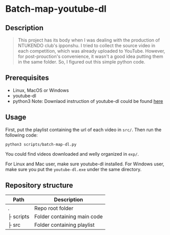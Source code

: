 # Batch-map-youtube-dl
## Description
> This project has its body when I was dealing with the production of NTUKENDO club's ipponshu. I tried to collect the source video in each competition, which was already uploaded to YouTube. However, for post-prouction's convenience, it wasn't a good idea putting them in the same folder. So, I figured out this simple python code.

## Prerequisites
- Linux, MacOS or Windows
- youtube-dl
- python3
Note: Downlaod instruction of youtube-dl could be found [here](http://ytdl-org.github.io/youtube-dl/download.html)

## Usage
First, put the playlist containing the url of each video in `src/`. Then run the following code: 
```
python3 scripts/batch-map-dl.py
```
You could find videos downloaded and welly organized in `exp/`.

For Linux and Mac user, make sure youtube-dl installed.
For Windows user, make sure you put the `youtube-dl.exe` under the same directory.

## Repository structure
| Path | Description |
| -------- | -------- |
| .     | Repo root folder |
| ├ scripts | Folder containing main code |
| ├ src | Folder containing playlist |
